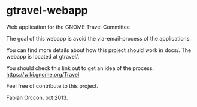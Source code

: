 gtravel-webapp
==============

Web application for the GNOME Travel Committee

The goal of this webapp is avoid the via-email-process of the applications.

You can find more details about how this project should work in docs/. The webapp is located at gtravel/.

You should check this link out to get an idea of the process.
https://wiki.gnome.org/Travel

Feel free of contribute to this project.

Fabian Orccon, oct 2013.
